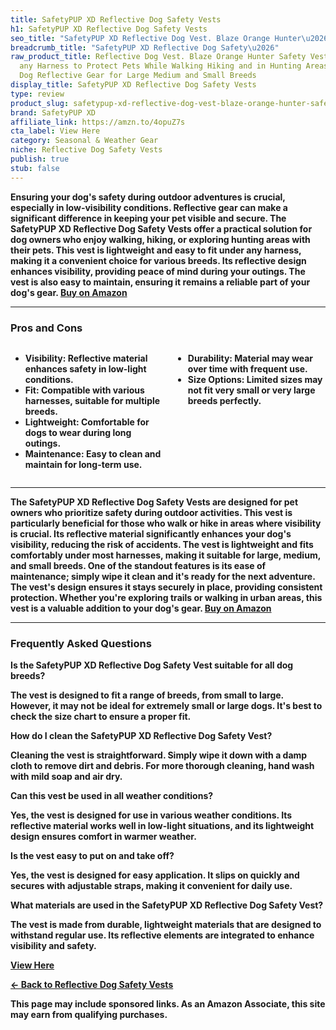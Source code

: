 ```yaml
---
title: SafetyPUP XD Reflective Dog Safety Vests
h1: SafetyPUP XD Reflective Dog Safety Vests
seo_title: "SafetyPUP XD Reflective Dog Vest. Blaze Orange Hunter\u2026"
breadcrumb_title: "SafetyPUP XD Reflective Dog Safety\u2026"
raw_product_title: Reflective Dog Vest. Blaze Orange Hunter Safety Vest Fits Under
  any Harness to Protect Pets While Walking Hiking and in Hunting Areas. Lightweight
  Dog Reflective Gear for Large Medium and Small Breeds
display_title: SafetyPUP XD Reflective Dog Safety Vests
type: review
product_slug: safetypup-xd-reflective-dog-vest-blaze-orange-hunter-safety-vest-fits-u-8f3a422e
brand: SafetyPUP XD
affiliate_link: https://amzn.to/4opuZ7s
cta_label: View Here
category: Seasonal & Weather Gear
niche: Reflective Dog Safety Vests
publish: true
stub: false
---
```


<div id="intro" class="full-width">
  <p><strong>Ensuring your dog's safety during outdoor adventures is crucial, especially in low-visibility conditions. Reflective gear can make a significant difference in keeping your pet visible and secure. The SafetyPUP XD Reflective Dog Safety Vests offer a practical solution for dog owners who enjoy walking, hiking, or exploring hunting areas with their pets. This vest is lightweight and easy to fit under any harness, making it a convenient choice for various breeds. Its reflective design enhances visibility, providing peace of mind during your outings. The vest is also easy to maintain, ensuring it remains a reliable part of your dog's gear. <a href="https://amzn.to/4opuZ7s" rel="nofollow sponsored noopener" target="_blank"><strong>Buy on Amazon</strong></a></p>
</div>

<hr />
<h3 id="pros-cons">Pros and Cons</h3>
<div class="pc-grid" style="display:grid;grid-template-columns:1fr 1fr;gap:16px;">
  <ul>
    <li><strong>Visibility:</strong> Reflective material enhances safety in low-light conditions.</li>
    <li><strong>Fit:</strong> Compatible with various harnesses, suitable for multiple breeds.</li>
    <li><strong>Lightweight:</strong> Comfortable for dogs to wear during long outings.</li>
    <li><strong>Maintenance:</strong> Easy to clean and maintain for long-term use.</li>
  </ul>
  <ul>
    <li><strong>Durability:</strong> Material may wear over time with frequent use.</li>
    <li><strong>Size Options:</strong> Limited sizes may not fit very small or very large breeds perfectly.</li>
  </ul>
</div>
<hr />

<div class="full-width">
  <p>The SafetyPUP XD Reflective Dog Safety Vests are designed for pet owners who prioritize safety during outdoor activities. This vest is particularly beneficial for those who walk or hike in areas where visibility is crucial. Its reflective material significantly enhances your dog's visibility, reducing the risk of accidents. The vest is lightweight and fits comfortably under most harnesses, making it suitable for large, medium, and small breeds. One of the standout features is its ease of maintenance; simply wipe it clean and it's ready for the next adventure. The vest's design ensures it stays securely in place, providing consistent protection. Whether you're exploring trails or walking in urban areas, this vest is a valuable addition to your dog's gear. <a href="https://amzn.to/4opuZ7s" rel="nofollow sponsored noopener" target="_blank"><strong>Buy on Amazon</strong></a></p>
</div>

<hr />
<h3 id="faqs">Frequently Asked Questions</h3>

<p><strong>Is the SafetyPUP XD Reflective Dog Safety Vest suitable for all dog breeds?</strong></p>
<p>The vest is designed to fit a range of breeds, from small to large. However, it may not be ideal for extremely small or large dogs. It's best to check the size chart to ensure a proper fit.</p>

<p><strong>How do I clean the SafetyPUP XD Reflective Dog Safety Vest?</strong></p>
<p>Cleaning the vest is straightforward. Simply wipe it down with a damp cloth to remove dirt and debris. For more thorough cleaning, hand wash with mild soap and air dry.</p>

<p><strong>Can this vest be used in all weather conditions?</strong></p>
<p>Yes, the vest is designed for use in various weather conditions. Its reflective material works well in low-light situations, and its lightweight design ensures comfort in warmer weather.</p>

<p><strong>Is the vest easy to put on and take off?</strong></p>
<p>Yes, the vest is designed for easy application. It slips on quickly and secures with adjustable straps, making it convenient for daily use.</p>

<p><strong>What materials are used in the SafetyPUP XD Reflective Dog Safety Vest?</strong></p>
<p>The vest is made from durable, lightweight materials that are designed to withstand regular use. Its reflective elements are integrated to enhance visibility and safety.</p>
<p><a class="btn" href="https://amzn.to/4opuZ7s" target="_blank" rel="nofollow sponsored noopener">View Here</a></p>
<p><a href="/roundups/seasonal-weather-gear/reflective-dog-safety-vests/">← Back to Reflective Dog Safety Vests</a></p>
<aside class="disclosure">This page may include sponsored links. As an Amazon Associate, this site may earn from qualifying purchases.</aside>
